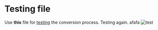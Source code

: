 # Testing file
Use **this** file for [testing](https://example.com) the conversion process. Testing again. afafa
![test](/screen.png)
